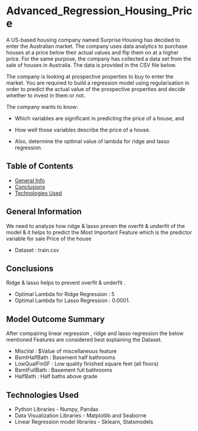 # Advanced_Regression_Housing_Price
A US-based housing company named Surprise Housing has decided to enter the Australian market. The company uses data analytics to purchase houses at a price below their actual values and flip them on at a higher price. For the same purpose, the company has collected a data set from the sale of houses in Australia. The data is provided in the CSV file below.

The company is looking at prospective properties to buy to enter the market. You are required to build a regression model using regularisation in order to predict the actual value of the prospective properties and decide whether to invest in them or not.

The company wants to know:

* Which variables are significant in predicting the price of a house, and

* How well those variables describe the price of a house.

* Also, determine the optimal value of lambda for ridge and lasso regression.


## Table of Contents
* [General Info](#general-information)
* [Conclusions](#conclusions)
* [Technologies Used](#technologies-used)


<!-- You can include any other section that is pertinent to your problem -->

## General Information
We need to analyze how ridge & lasso preven the overfit & underfit of the model & it helps to predict the Most Important Feature which is the predictor variable for sale Price of the house
- Dataset : train.csv

<!-- You don't have to answer all the questions - just the ones relevant to your project. -->
## Conclusions
Ridge & lasso helps to prevent overfit & underfit .
* Optimal Lambda for Ridge Regression : 5
* Optimal Lambda for Lasso Regression : 0.0001.
<h2>Model Outcome Summary</h2>
After compairing linear regression , ridge and lasso regression the below mentioned Features are considered best explaining the Dataset.

* MiscVal : $Value of miscellaneous feature
* BsmtHalfBath : Basement half bathrooms
* LowQualFinSF : Low quality finished square feet (all floors)
* BsmtFullBath : Basement full bathrooms
* HalfBath : Half baths above grade

## Technologies Used
- Python Libraries - Numpy, Pandas
- Data Visualization Libraries - Matplotlib and Seaborne
- Linear Regression model libraries - Sklearn, Statsmodels



<!-- You don't have to answer all the questions - just the ones relevant to your project. -->

